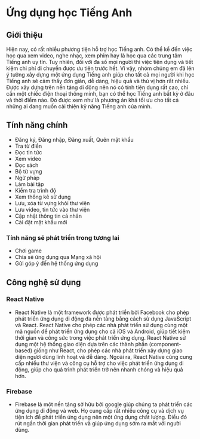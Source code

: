 # Ứng dụng học Tiếng Anh
## Giới thiệu
Hiện nay, có rất nhiều phương tiện hỗ trợ học Tiếng anh. Có thể kể đến việc học qua xem video, nghe nhạc, xem phim hay là học qua các trung tâm Tiếng anh uy tín. Tuy nhiên, đối với đa số mọi người thì việc tiện dụng và tiết kiệm chi phí di chuyển được ưu tiên trước hết. Vì vậy, nhóm chúng em đã lên ý tưởng xây dựng một ứng dụng Tiếng anh giúp cho tất cả mọi người khi học Tiếng anh sẽ cảm thấy đơn giản, dễ dàng, hiệu quả và thú vị hơn rất nhiều.
Được xây dựng trên nền tảng di động nên nó có tính tiện dụng rất cao, chỉ cần một chiếc điện thoại thông minh, bạn có thể học Tiếng anh bất kỳ ở đâu và thời điểm nào. Đó được xem như là phương án khá tối ưu cho tất cả những ai đang muốn cải thiện kỹ năng Tiếng anh của mình.
## Tính năng chính
- Đăng ký, Đăng nhập, Đăng xuất, Quên mật khẩu
- Tra từ điển
- Đọc tin tức
- Xem video
- Đọc sách
- Bộ từ vựng
- Ngữ pháp
- Làm bài tập
- Kiểm tra trình độ
- Xem thống kê sử dụng
- Lưu, xóa từ vựng khỏi thư viện
- Lưu video, tin tức vào thư viện
- Cập nhật thông tin cá nhân
- Cài đặt mật khẩu mới
### Tính năng sẽ phát triển trong tương lai
- Chơi game 
- Chia sẻ ứng dụng qua Mạng xã hội
- Gửi góp ý đến hệ thống ứng dụng
## Công nghệ sử dụng
### React Native
- React Native là một framework được phát triển bởi Facebook cho phép phát triển ứng dụng di động đa nền tảng bằng cách sử dụng JavaScript và React. React Native cho phép các nhà phát triển sử dụng cùng một mã nguồn để phát triển ứng dụng cho cả iOS và Android, giúp tiết kiệm thời gian và công sức trong việc phát triển ứng dụng. React Native sử dụng một hệ thống giao diện dựa trên các thành phần (component-based) giống như React, cho phép các nhà phát triển xây dựng giao diện người dùng linh hoạt và dễ dàng. Ngoài ra, React Native cũng cung cấp nhiều thư viện và công cụ hỗ trợ cho việc phát triển ứng dụng di động, giúp cho quá trình phát triển trở nên nhanh chóng và hiệu quả hơn.
### Firebase
- Firebase là một nền tảng sở hữu bởi google giúp chúng ta phát triển các ứng dụng di động và web. Họ cung cấp rất nhiều công cụ và dịch vụ tiện ích để phát triển ứng dụng nên một ứng dụng chất lượng. Điều đó rút ngắn thời gian phát triển và giúp ứng dụng sớm ra mắt với người dùng.
